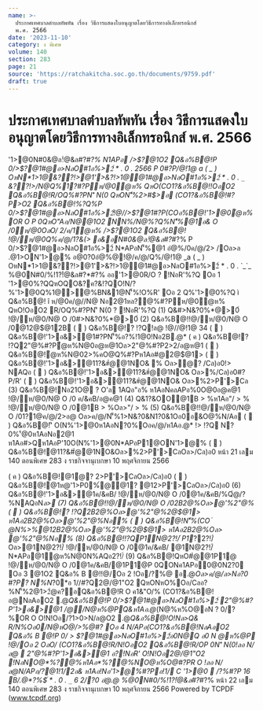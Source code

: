 ```yaml
---
name: >-
  ประกาศเทศบาลตำบลทัพทัน เรื่อง วิธีการแสดงใบอนุญาตโดยวิธีการทางอิเล็กทรอนิกส์
  พ.ศ. 2566
date: '2023-11-10'
category: ง พิเศษ
volume: 140
section: 283
page: 21
source: 'https://ratchakitcha.soc.go.th/documents/9759.pdf'
draft: true
---
```


# ประกาศเทศบาลตำบลทัพทัน เรื่อง วิธีการแสดงใบอนุญาตโดยวิธีการทางอิเล็กทรอนิกส์ พ.ศ. 2566

'1>@0N#0&@ล!ํ@&ล#?*#?% N1APอ />$?@1O2 Q&อ%B@!P 0/>$?@1#@อ>NลO#1อ%>2์ * . 0 . 2566 P 0#?P/@!1@ _a ( _ ) OหN*1>1@&??!>@1'>&?!>1@@1#@อ>NลO#1อ%>2์ * . 0 . `_`_ &??!>/N@Q%1?#?Pห/@0ํ@ห% QหO(CO1?&อ%B@!!OอO2 Q&อ%B@!R/OQ%#?PN'ิ N(0 QหON'็%2>#$>อ (CO1?&อ%B@!#?P>O2 Q&อ%B@!%?Q%P 0/>$?@1#@อ>NลO#1อ%>2์!@//>$?@1#?P(COอ%B@!'1>@0ํ@ห% OR O P 0QหO"Aอ/N@@1O2 NN%/N@%?Q%N'็%@1อ& O /0ห/@0OลO/ 2/ค/1ํ@ห% />$?@1O2 Q&อ%B@! !@/ห/@0Q%ค/@/1?&(> อ&อN#0&@ล!ํ@&ล#?*#?% P 0/>$?@1#@อ>NลO#1อ%>2์ N*APอN'็%@1 อํ@%/0ค/@/2> /Oล>ล .@1>ON'1>@% อ@0?0อํ@%@!@/ค/@/Q%/@!1@ _a ( _ ) OหN*1>1@&??!>@1'>&?!>1@@1#@อ>NลO#1อ%>2์ * . 0 . `_`_ %@0N#0/%!1?!ํ@&ล#?*#?% ออ'1>@0R/O ? !NอR'%?Q Oอ 1 '1>@0%?QQหOQO&?ค?&!?QO!N/?%'1>@0Q%1@>@%BN&1@N'็%!O%R' Oอ 2 Q%'1>@0%?Q ì Q&อ%B@! î ห/@0ค/@//N@ Nอ2@1หล?@%#?Pห/@0ํ@ห% QหO!OอO2 R/OQ%#?PN'ิ N(0 ? !NอR'%?Q (1) Q&#>N&?0%*@>0์ !@/ห/@0/N@ O /0#>N&?0%*@>0์ (2) Q&อ%B@!!@/ห/@0/N@ O /0@12@$@12B (  ) Q&อ%B@!? !?Q!ล@ !@//@!1@ 34 (  ) Q&อ%B@!'1>อ&>@1#?PN'็%อ?%!1@0!Nอ2B.@* ( ค ) Q&อ%B@!? !?Q2"@%#?Pํ@ห%N@0อ@ห@1Oล>2"@%#?P2>2/อ@ห@1 (  ) Q&อ%B@!ํ@ห%N@02>%คO@Q%#?Pห1Aอ#@2@$@1> (  ) Q&อ%B@!'1>อ&>@11?&#ํ@@1NO& % Oล>ํ@? /Cล)อ0!> NAQอ (  ) Q&อ%B@!'1>อ&>@11?&#ํ@@1NO& Oล>%/Cล)อ0#?P/R' (  ) Q&อ%B@!'1>อ&>@11?&#ํ@@1NO& Oล>%2>P'>Cล (3) Q&อ%B@!Nอ21O@ ? O'ล 1AQอ"อ% ห1AอNคลAPอ%0O@0อ@ค@1 !@/ห/@0/N@ O /0 ค/&คB/อ@ค@1 (4) Q&1?&OO@1B > %ห1Aอ"/ > % !@/ห/@0/N@ O /0@1B > %Oล>"/ > % (5) Q&อ%B@!!@/ห/@0/N@ O /01?1@ค/@/2>อ@ Oล>ค/@/N'็%1>N&?0&N1?0&1Oอ0อ&O@%N/Aอ (  ) Q&อ%B@!'ิ O(N%'1>@0ห1AอN?0%Oอค/@/ห1Aอ.@* !> !?Q N?0%'้@0ห1AอNอ2@1 ห1Aอ#>Qห1AอP'10O(N%'1>@0N*APอP1@ON'1>@% (  ) Q&อ%B@!@11?&#ํ@@1NO&Oล>%2>P'>CลOล>/Cล)อ0 หน้า 21 เลม 140 ตอนพิเศษ 283 ง ราชกิจจานุเบกษา 10 พฤศจิกายน 2566

( ค ) Q&อ%B@!@1ํ@? 2>P'>CลOล>/Cล)อ0 (  ) Q&อ%B@!@1ห@'1>P0%์@@1? @12>P'>CลOล>/Cล)อ0 (6) Q&อ%B@!'1>อ&>@1ค/&คB/ !@/ห/@0/N@ O /0@1ค/&คB/%Qํ@/?%NAQอN*ล> (7) Q&อ%B@!!@/ห/@0/N@ O /02B2@%Oล>@'%2"@% (  ) Q&อ%B@!? !?Q2B2@%Oล>@'%2"@%2@$@1> ห1Aอ2B2@%Oล>@'%2"@%Nอ% (  ) Q&อ%B@!N'็%(CO ํ @N%>%@12B2@%Oล>@'%2"@%2@$@1> ห1Aอ2B2@%Oล> @'%2"@%Nอ% (8) Q&อ%B@!!?QP1N@2?!/์ P1*?2?!/์ Oล>@1N@2?!/์ !@/ห/@0/N@ O /0@1ค/&คB/ @1N@2?!/์N*APอ@1ํ@ห%N@0N%AQอ2?!/์ (9) Q&อ%B@!QหO#ํ@@1P1@ !@/ห/@0/N@ O /0@1ค/&คB/@1P1@P 0QONค1APอ0@0N2?0 Oอ 3 @1O2 Q&อ% B @!!@/Oอ 2 !Oอ/?%@ อ.@*Oล>ค/@/ล>Nอ?0 #?P? N%N*?0*อ 1//#?Q2@/@1"O2 QหONหO%Oอ/Cลอ?%N'็%2@1>2ํ@ค?อQ&อ%B@!R O ค1&"O/% (CO1?&อ%B@!อ@NลAอO2 .@*Q&อ%B@!P 0/>$?@1#@อ>NลO#1อ%>2์  2"@%#?P'1>อ&>@1 /@/N@ห%@PQ&ห1Aอ.@*(N@%ห%O@อN ? 0/?%OR O O!N!Oอ/?1>0>N/ล@O2 .@*Q&อ%B@!O!Nล>Q& R/N%Oอ0/N@หO@/>%@#? Oอ 4 N/APอ(CO1?&อ%B@!NลAอO2 Q&อ% B @!P 0/ > $?@1#@อ>NลO#1อ%>2์อ0N@Q อ0 N @ห%@P !@/Oอ 2 OลO/ (CO1?&อ%B@!R/N!OอO2 Q&อ%B@!R/OP 0N'ิ N(0!ลอ N/ล@  2"@%#?P'1>อ&>@1 อ?!NอR' O!N!Oอ2@/@1"O2 !NอNO@*%?@%ห1Aอ*%?@%NO@ห%O@#?PR O !ลอ N/ล@N/APอ/?@1!1/2อ& ห1Aอ!Nอ'1>@%#?Pอ!1/ C '1>@0  /?%#?P 16 B/.@*?%$์ * . 0 . `_` 6 2/?0 อํ@.@ %@0N#0/%!1?!ํ@&ล#?*#?% หน้า 22 เลม 140 ตอนพิเศษ 283 ง ราชกิจจานุเบกษา 10 พฤศจิกายน 2566 Powered by TCPDF (www.tcpdf.org)
